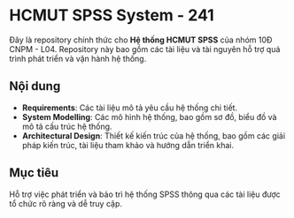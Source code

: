 # HCMUT SPSS System - 241

Đây là repository chính thức cho **Hệ thống HCMUT SPSS** của nhóm 10Đ CNPM - L04. Repository này bao gồm các tài liệu và tài nguyên hỗ trợ quá trình phát triển và vận hành hệ thống.

## Nội dung

- **Requirements**: Các tài liệu mô tả yêu cầu hệ thống chi tiết.
- **System Modelling**: Các mô hình hệ thống, bao gồm sơ đồ, biểu đồ và mô tả cấu trúc hệ thống.
- **Architectural Design**: Thiết kế kiến trúc của hệ thống, bao gồm các giải pháp kiến trúc, tài liệu tham khảo và hướng dẫn triển khai.

## Mục tiêu
Hỗ trợ việc phát triển và bảo trì hệ thống SPSS thông qua các tài liệu được tổ chức rõ ràng và dễ truy cập.
